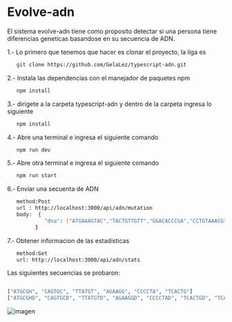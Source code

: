# Evolve-adn

El sistema evolve-adn tiene como proposito detectar si una persona tiene diferencias geneticas basandose en su secuencia de ADN.

1.- Lo primero que tenemos que hacer es clonar el proyecto, la liga es 
```bash 
   git clone https://github.com/GelaLez/typescript-adn.git 
```

2.- Instala las dependencias con el manejador de paquetes npm
```bash
   npm install
```

3.- dirigete a la carpeta typescript-adn y dentro de la carpeta ingresa lo siguiente
```bash
   npm install
```


4.- Abre una terminal e ingresa el siguiente comando
```bash
   npm run dev
 ```
 
5.- Abre otra terminal e ingresa el siguiente comando
 ```bash
    npm run start
 ```
 
6.- Enviar una secuenta de ADN 
```bash
   method:Post
   url : http://localhost:3000/api/adn/mutation 
   body:  {
            "dna": ["ATGAAAGTAC","TACTGTTGTT","GGACACCCGA","CCTGTAAACG","AAGTGGCCAA","TACAACCGGT","GTTGAAACAC","CCACTGATCG","AGTAGTGAGC","AACTCAAGCA"]
         }
 ```

7.- Obtener informacion de las estadisticas
```bash
   method:Get
   url: http://localhost:3000/api/adn/stats 
```

Las siguientes secuencias se probaron:
```bash

["ATGCGH", "CAGTGC", "TTATGT", "AGAAGG", "CCCCTA", "TCACTG"]
["ATGCGHD", "CAGTGCD", "TTATGTD", "AGAAGGD", "CCCCTAD", "TCACTGD", "TCACTGD"]

```

![imagen](https://user-images.githubusercontent.com/16170395/236930494-30973e53-6810-4aa6-8f70-7d09c6881e17.png)

